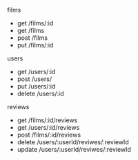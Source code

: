 films

- get /films/:id
- get /films
- post /films
- put /films/:id

users

- get /users/:id
- post /users/
- put /users/:id
- delete /users/:id

reviews

- get /films/:id/reviews
- get /users/:id/reviews
- post /films/:id/reviews
- delete /users/:userId/reviwes/:reviewId
- update /users/:userId/reviwes/:reviewId
